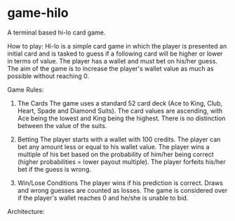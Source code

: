 # game-hilo
A terminal based hi-lo card game.

How to play:
Hi-lo is a simple card game in which the player is presented an initial card and is tasked to guess if a following card will be higher or lower in terms of value. The player has a wallet and must bet on his/her guess. The aim of the game is to increase the player's wallet value as much as possible without reaching 0.

Game Rules:

1. The Cards
The game uses a standard 52 card deck (Ace to King, Club, Heart, Spade and Diamond Suits). The card values are ascending, with Ace being the lowest and King being the highest. There is no distinction between the value of the suits.

2. Betting
The player starts with a wallet with 100 credits. The player can bet any amount less or equal to his wallet value. The player wins a multiple of his bet based on the probability of him/her being correct (higher probabilities = lower payout multiple). The player forfeits his/her bet if the guess is wrong.

3. Win/Lose Conditions
The player wins if his prediction is correct. Draws and wrong guesses are counted as losses. The game is considered over if the player's wallet reaches 0 and he/she is unable to bid.

Architecture:








